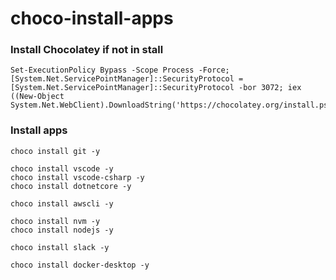 # choco-install-apps

### Install Chocolatey if not in stall
```
Set-ExecutionPolicy Bypass -Scope Process -Force; [System.Net.ServicePointManager]::SecurityProtocol = [System.Net.ServicePointManager]::SecurityProtocol -bor 3072; iex ((New-Object System.Net.WebClient).DownloadString('https://chocolatey.org/install.ps1'))
```

### Install apps
```
choco install git -y

choco install vscode -y
choco install vscode-csharp -y
choco install dotnetcore -y

choco install awscli -y

choco install nvm -y
choco install nodejs -y

choco install slack -y

choco install docker-desktop -y
```
